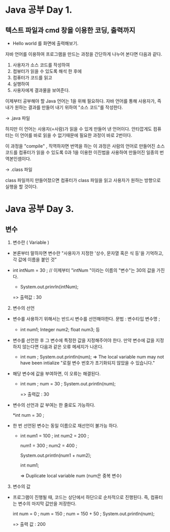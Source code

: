 # Java 공부 Day 1.

## 텍스트 파일과 cmd 창을 이용한 코딩, 출력까지

- Hello world 를 화면에 출력해보기.

자바 언어를 이용하여 프로그램을 만드는 과정을 간단하게 나누어 본다면 다음과 같다.


1. 사용자가 소스 코드를 작성하여 
2. 컴뷰터가 읽을 수 있도록 해석 한 후에
3. 컴퓨터가 코드를 읽고
4. 실행하여
5. 사용자에게 결과물을 보여준다.


이제부터 공부해야 할 Java 언어는 1을 위해 필요하다.
자바 언어를 통해 사용자가, 즉 내가 원하는 결과를 만들어 내기 위하여 "소스 코드"를 작성한다.

-> .java 파일


하지만 이 언어는 사용자(=사람)가 읽을 수 있게 만들어 낸 언어이다.
안타깝게도 컴퓨터는 이 언어를 바로 읽을 수 없기때문에 필요한 과정이 바로 2번이다.

이 과정을 "compile" , 직역하자면 번역을 하는 이 과정은 사람의 언어로 만들어진 소스 코드를 
컴퓨터가 읽을 수 있도록 0과 1을 이용한 이진법을 사용하여 만들어진 일종의 번역본인셈이다.

-> .class 파일


class 파일까지 만들어졌으면 컴퓨터가 class 파일을 읽고 사용자가 원하는 방향으로 실행을 할 것이다.










# Java 공부 Day 3.

## 변수

1. 변수란 ( Variable )

- 본론부터 말하자면 변수란 "사용자가 지정한 '상수, 문자열 혹은 식 등'을 기억하고, 각 값에 이름을 붙인 것"

- int intNum = 30 ; // 이제부터 "intNum "이라는 이름의 "변수"는 30의 값을 가진다.

	* System.out.prinrln(intNum); 
	
	=> 출력값 : 30

2. 변수의 선언

- 변수를 사용하기 위해서는 반드시 변수를 선언해야한다.
  문법 : 변수타입 변수명 ;
  
	* int num1;
	  Integer num2; 
	  float num3; 등

- 변수를 선언한 후 그 변수에 특정한 값을 지정해주어야 한다.
  만약 변수에 값을 지정하지 않는다면 다음과 같은 오류 메세지가 나온다.

	* int num ; 
	  System.out.println(num);
	=> The local variable num may not have been intialize
		"로컬 변수 번호가 초기화되지 않았을 수 있습니다."

- 해당 변수에 값을 부여하면, 이 오류는 해결된다.
		
	* int num ; 
	  num = 30 ;
	  System.out.println(num);
		  
	  => 출력값 : 30
		  
- 변수의 선언과 값 부여는 한 줄로도 가능하다.
   
   	*int num = 30 ;

   
- 한 번 선언된 변수는 동일 이름으로 재선언이 불가능 하다.
   
   *	int num1 = 100 ;
		int num2 = 200 ;
		
		num1 = 300 ;
		num2 = 400 ;
		
		System.out.println(num1 + num2);
		
		int num1;
  
  		=> Duplicate local variable num
   			(num은 중복 변수)


   
3. 변수의 값

- 프로그램이 진행될 때, 코드는 상단에서 하단으로 순차적으로 진행된다.
  즉, 컴퓨터는 변수의 마지막 값만을 저장한다. 
   
  int num = 0 ;
  num = 150 ;
  num = 150 + 50 ;
  System.out.println(num); 
   
  => 출력 값 : 200
  
  
  
   
   
   
   
   
   
   
   
   
   
   
   
   
   
   
   
   
   
   
   
   